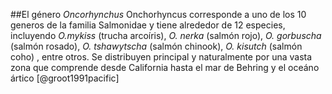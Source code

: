 ##El género *Oncorhynchus*
Onchorhyncus corresponde a uno de los 10 generos de la familia Salmonidae y tiene alrededor de 12 especies, incluyendo *O.mykiss* (trucha arcoíris), *O. nerka* (salmón rojo), *O. gorbuscha* (salmón rosado), *O. tshawytscha* (salmón chinook), *O. kisutch* (salmón coho) , entre otros. Se distribuyen principal y naturalmente por una vasta zona que comprende desde California hasta el mar de Behring y el oceáno ártico [@groot1991pacific]
